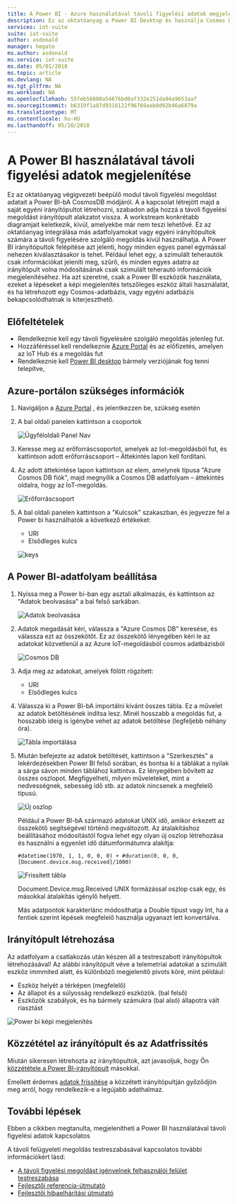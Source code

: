 ```yaml
---
title: A Power BI - Azure használatával távoli figyelési adatok megjelenítése |} Microsoft Docs
description: Ez az oktatóanyag a Power BI Desktop és használja Cosmos DB integerate adatok egy távoli figyelésére szolgáló megoldás a testreszabott képi megjelenítés be. A felhasználók a saját egyéni irányítópultok építhetnek és megosztásához azokat nem a megoldás a felhasználók számára.
services: iot-suite
suite: iot-suite
author: asdonald
manager: hegate
ms.author: asdonald
ms.service: iot-suite
ms.date: 05/01/2018
ms.topic: article
ms.devlang: NA
ms.tgt_pltfrm: NA
ms.workload: NA
ms.openlocfilehash: 55feb56008a54676bd0af332e251da94a9653aaf
ms.sourcegitcommit: b6319f1a87d9316122f96769aab0d92b46a6879a
ms.translationtype: MT
ms.contentlocale: hu-HU
ms.lasthandoff: 05/20/2018
---
```

# <a name="visualize-remote-monitoring-data-using-power-bi"></a>A Power BI használatával távoli figyelési adatok megjelenítése

Ez az oktatóanyag végigvezeti beépülő modul távoli figyelési megoldást adatait a Power BI-bA CosmosDB módjáról. A a kapcsolat létrejött majd a saját egyéni irányítópultot létrehozni, szabadon adja hozzá a távoli figyelési megoldást irányítópult alakzatot vissza. A workstream konkrétabb diagramjait keletkezik, kívül, amelyekbe már nem teszi lehetővé. Ez az oktatóanyag integrálása más adatfolyamokat vagy egyéni irányítópultok számára a távoli figyelésére szolgáló megoldás kívül használhatja. A Power BI irányítópultok felépítése azt jelenti, hogy minden egyes panel egymással nehezen kiválasztásakor is tehet. Például lehet egy, a szimulált teherautók csak információkat jeleníti meg, szűrő, és minden egyes adatra az irányítópult volna módosításának csak szimulált teherautó információk megjelenítéséhez. Ha azt szeretné, csak a Power BI eszközök használata, ezeket a lépéseket a képi megjelenítés tetszőleges eszköz általi használatát, és ha létrehozott egy Cosmos-adatbázis, vagy egyéni adatbázis bekapcsolódhatnak is kiterjeszthető. 

## <a name="prerequisites"></a>Előfeltételek

- Rendelkeznie kell egy távoli figyelésére szolgáló megoldás jelenleg fut.
- Hozzáféréssel kell rendelkeznie [Azure Portal](https://portal.azure.com) és az előfizetés, amelyen az IoT Hub és a megoldás fut
- Rendelkeznie kell [Power BI desktop](https://powerbi.microsoft.com) bármely verziójának fog tenni telepítve,


## <a name="information-needed-from-azure-portal"></a>Azure-portálon szükséges információk

1. Navigáljon a [Azure Portal](https://portal.azure.com) , és jelentkezzen be, szükség esetén

2. A bal oldali panelen kattintson a csoportok

    ![Ügyféloldali Panel Nav](./media/iot-accelerators-integrate-data-powerbi/side_panel.png)

3. Keresse meg az erőforráscsoportot, amelyek az Iot-megoldásból fut, és kattintson adott erőforráscsoport – Áttekintés lapon kell fordítani. 

4. Az adott áttekintése lapon kattintson az elem, amelynek típusa "Azure Cosmos DB fiók", majd megnyílik a Cosmos DB adatfolyam – áttekintés oldalra, hogy az IoT-megoldás.

    ![Erőforráscsoport](./media/iot-accelerators-integrate-data-powerbi/resource_groups.png)

5. A bal oldali panelen kattintson a "Kulcsok" szakaszban, és jegyezze fel a Power bi használhatók a következő értékeket:

    - URI
    - Elsődleges kulcs

    ![keys](./media/iot-accelerators-integrate-data-powerbi/keys.png)

## <a name="setting-up-the-stream-in-power-bi"></a>A Power BI-adatfolyam beállítása
  
1. Nyissa meg a Power bi-ban egy asztali alkalmazás, és kattintson az "Adatok beolvasása" a bal felső sarkában. 

    ![Adatok beolvasása](./media/iot-accelerators-integrate-data-powerbi/get_data.png)

2. Adatok megadását kéri, válassza a "Azure Cosmos DB" keresése, és válassza ezt az összekötőt. Ez az összekötő lényegében kéri le az adatokat közvetlenül a az Azure IoT-megoldásból cosmos adatbázisból
  
    ![Cosmos DB](./media/iot-accelerators-integrate-data-powerbi/cosmos_db.png)
  
3. Adja meg az adatokat, amelyek fölött rögzített:

    * URI
    * Elsődleges kulcs

4. Válassza ki a Power BI-bA importálni kívánt összes tábla. Ez a művelet az adatok betöltésének indítsa lesz. Minél hosszabb a megoldás fut, a hosszabb ideig is igénybe vehet az adatok betöltése (legfeljebb néhány óra). 

    ![Tábla importálása](./media/iot-accelerators-integrate-data-powerbi/import_tables.png)

5. Miután befejezte az adatok betöltését, kattintson a "Szerkesztés" a lekérdezésekben Power BI felső sorában, és bontsa ki a táblákat a nyilak a sárga sávon minden táblához kattintva. Ez lényegében bővített az összes oszlopot. Megfigyelheti, milyen műveleteket, mint a nedvességnek, sebesség idő stb. az adatok nincsenek a megfelelő típusú.

    ![Új oszlop](./media/iot-accelerators-integrate-data-powerbi/new_column.png)
  
    Például a Power BI-bA származó adatokat UNIX idő, amikor érkezett az összekötő segítségével történő megváltozott. Az átalakításhoz beállításához módosítástól fogva lehet egy olyan új oszlop létrehozása és használni a egyenlet idő dátumformátumra alakítja: 

    ```text
    #datetime(1970, 1, 1, 0, 0, 0) + #duration(0, 0, 0, [Document.device.msg.received]/1000)
    ```

    ![Frissített tábla](./media/iot-accelerators-integrate-data-powerbi/updated_table.png)
  
    Document.Device.msg.Received UNIX formázással oszlop csak egy, és másokkal átalakítás igénylő helyett. 
  
    Más adatpontok karakterlánc módosíthatja a Double típust vagy Int, ha a fentiek szerint lépések megfelelő használja ugyanazt lett konvertálva.

## <a name="creating-a-dashboard"></a>Irányítópult létrehozása

Az adatfolyam a csatlakozás után készen áll a testreszabott irányítópultok létrehozásával! Az alábbi irányítópult véve a telemetriai adatokat a szimulált eszköz immmited alatt, és különböző megjelenítő pivots köré, mint például: 

* Eszköz helyét a térképen (megfelelő)
* Az állapot és a súlyosság rendelkező eszközök. (bal felső)
* Eszközök szabályok, és ha bármely számukra (bal alsó) állapotra vált riasztást

![Power bi képi megjelenítés](./media/iot-accelerators-integrate-data-powerbi/visual_data.png)

## <a name="publishing-the-dashboard-and-refreshing-the-data"></a>Közzététel az irányítópult és az Adatfrissítés

Miután sikeresen létrehozta az irányítópultok, azt javasoljuk, hogy Ön [közzététele a Power BI-irányítópult](https://docs.microsoft.com/en-us/power-bi/desktop-upload-desktop-files) másokkal.

Emellett érdemes [adatok frissítése](https://docs.microsoft.com/en-us/power-bi/refresh-data) a közzétett irányítópultján győződjön meg arról, hogy rendelkezik-e a legújabb adathalmaz.

## <a name="next-steps"></a>További lépések

Ebben a cikkben megtanulta, megjelenítheti a Power BI használatával távoli figyelési adatok kapcsolatos

A távoli felügyeleti megoldás testreszabásával kapcsolatos további információkért lásd:

* [A távoli figyelési megoldást igényelnek felhasználói felület testreszabása](iot-accelerators-remote-monitoring-customize.md)
* [Fejlesztői referencia-útmutató](https://github.com/Azure/azure-iot-pcs-remote-monitoring-dotnet/wiki/Developer-Reference-Guide)
* [Fejlesztői hibaelhárítási útmutató](https://github.com/Azure/azure-iot-pcs-remote-monitoring-dotnet/wiki/Developer-Troubleshooting-Guide)

